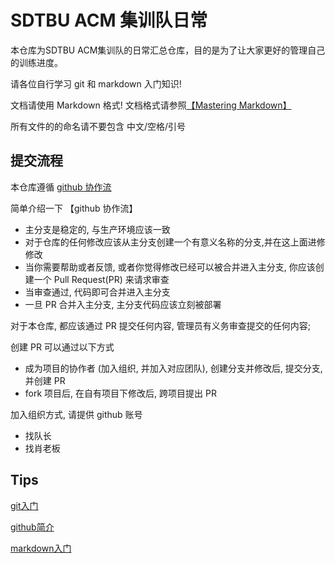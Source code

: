 # SDTBU ACM 集训队日常

本仓库为SDTBU ACM集训队的日常汇总仓库，目的是为了让大家更好的管理自己的训练进度。

请各位自行学习 git 和 markdown 入门知识!

文档请使用 Markdown 格式! 文档格式请参照[【Mastering Markdown】](https://guides.github.com/features/mastering-markdown/)

所有文件的的命名请不要包含 中文/空格/引号

## 提交流程
本仓库遵循 [github 协作流](http://scottchacon.com/2011/08/31/github-flow.html)

简单介绍一下 【github 协作流】
* 主分支是稳定的, 与生产环境应该一致
* 对于仓库的任何修改应该从主分支创建一个有意义名称的分支,并在这上面进修修改
* 当你需要帮助或者反馈, 或者你觉得修改已经可以被合并进入主分支, 你应该创建一个 Pull Request(PR) 来请求审查
* 当审查通过, 代码即可合并进入主分支
* 一旦 PR 合并入主分支, 主分支代码应该立刻被部署

对于本仓库, 都应该通过 PR 提交任何内容, 管理员有义务审查提交的任何内容;

创建 PR 可以通过以下方式
* 成为项目的协作者 (加入组织, 并加入对应团队), 创建分支并修改后, 提交分支, 并创建 PR
* fork 项目后, 在自有项目下修改后, 跨项目提出 PR

加入组织方式, 请提供 github 账号
* 找队长
* 找肖老板

## Tips  
[git入门](http://www.liaoxuefeng.com/wiki/0013739516305929606dd18361248578c67b8067c8c017b000)

[github简介](https://guides.github.com/activities/hello-world/)

[markdown入门](https://guides.github.com/features/mastering-markdown/)

